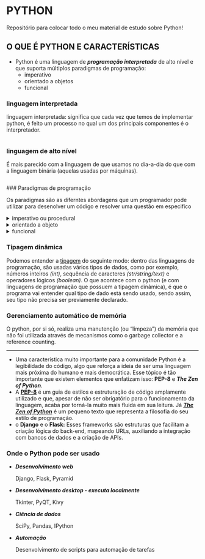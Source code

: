 # PYTHON
Repositório para colocar todo o meu material de estudo sobre Python!

## O QUE É PYTHON E CARACTERÍSTICAS

- Python é uma linguagem de ***programação interpretada*** de alto nível e que suporta múltiplos paradigmas de programação:
    - imperativo
    - orientado a objetos
    - funcional

### linguagem interpretada
linguagem interpretada: significa que cada vez que temos de implementar python, é feito um processo no qual um dos principais componentes é o interpretador.
<p><img src="https://cdn.discordapp.com/attachments/994764336125984778/995398378823372801/unknown.png" alt=""></p>

### linguagem de alto nível

É mais parecido com a linguagem de que usamos no dia-a-dia do que com a linguagem binária (aquelas usadas por máquinas).
<p><img src="https://cdn.discordapp.com/attachments/994764336125984778/995398854201577482/unknown.png" alt=""></p>
### Paradigmas de programação

Os paradigmas são as diferntes abordagens que um programador pode utilizar para desenolver um código e resolver uma questão em especifico
<details>
  <summary> imperativo ou procedural </summary>
        As instruções são dadas ao computador na sequência em que devem ser executadas
</details>

<details>
  <summary> orientado a objeto </summary>
        Utiliza as <a href=https://www.alura.com.br/artigos/poo-programacao-orientada-a-objetos> estruturas </a> denominadas classes e objetos e sua característica principal é permitir a programação multiplataforma.
</details>

<details>
  <summary> funcional </summary>
        Possui como <a href="https://www.alura.com.br/artigos/programacao-funcional-o-que-e"> característica principal </a> o uso de estruturas chamadas de funções. Essas funções ficam responsáveis de separar o código em blocos nos quais cada um terá uma tarefa específica.
</details>
        

### Tipagem dinâmica

Podemos entender a [tipagem](https://www.alura.com.br/artigos/o-que-sao-as-tipagens-estatica-e-dinamica-em-programacao) do seguinte modo: dentro das linguagens de programação, são usadas vários tipos de dados, como por exemplo, números inteiros *(int)*, sequência de caracteres *(str/string/text)* e operadores lógicos *(boolean)*. O que acontece com o python (e com linguagens de programação que possuem a tipagem dinâmica), é que o programa vai entender qual tipo de dado está sendo usado, sendo assim, seu tipo não precisa ser previamente declarado.

### Gerenciamento automático de memória

O python, por si só, realiza uma manutenção (ou “limpeza”) da memória que não foi utilizada através de mecanismos como o garbage collector e a reference counting.

---

- Uma característica muito importante para a comunidade Python é a legibilidade do código, algo que reforça a ideia de ser uma linguagem mais próxima do humano e mais democrática. Esse tópico é tão importante que existem elementos que enfatizam isso: **PEP-8** e ***The Zen of Python***.
- A **[PEP-8](https://www.python.org/dev/peps/pep-0008/)** é um guia de estilos e estruturação de código amplamente utilizado e que, apesar de não ser obrigatório para o funcionamento da linguagem, acaba por torná-la muito mais fluida em sua leitura. Já ***[The Zen of Python](https://www.python.org/dev/peps/pep-0020/#the-zen-of-python)*** é um pequeno texto que representa a filosofia do seu estilo de programação.
- o **Django** e o **Flask:** Esses frameworks são estruturas que facilitam a criação lógica do back-end, mapeando URLs, auxiliando a integração com bancos de dados e a criação de APIs.

### Onde o Python pode ser usado

- ***Desenvolvimento web***
    
    Django, Flask, Pyramid
    
- ***Desenvolvimento desktop - executa localmente***
    
    Tkinter, PyQT, Kivy
    
- ***Ciência de dados***
    
    SciPy, Pandas, IPython
    
- ***Automação***
    
    Desenvolvimento de scripts para automação de tarefas
